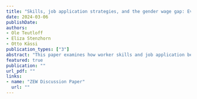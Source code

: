 ```yaml
---
title: "Skills, job application strategies, and the gender wage gap: Evidence from online freelancing"
date: 2024-03-06
publishDate: 
authors:
- Ole Teutloff
- Eliza Stenzhorn
- Otto Kässi
publication_types: ["3"]
abstract: "This paper examines how worker skills and job application behavior contribute to the gender wage gap on a major online freelancing platform. We observe significant occupational sorting by gender, with women over-represented in lower-paying project categories and tending to earn less than men even within the same categories. The unexplained gender wage gap conditional on education is initially 39.9\%, but it narrows to under 2\% when accounting for differences in human capital and application strategies. Our analysis shows that application behavior, including job preferences and asking wages, is the primary factor, explaining up to 90\% of the wage gap. We also find that women work on longer projects and achieve higher application success rates than men, which helps offset lower hourly earnings by accumulating more work hours. While men have slightly greater platform and traditional work experience it has minimal impact on wage outcomes. These findings suggest that the gender wage gap on the platform primarily reflects distinct usage patterns between men and women."
featured: true
publication: ""
url_pdf: ""
links:
- name: "ZEW Discussion Paper"
  url: ""
---
```




